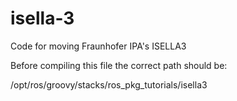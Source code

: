 isella-3
========

Code for moving Fraunhofer IPA's ISELLA3

Before compiling this file the correct path should be:

/opt/ros/groovy/stacks/ros_pkg_tutorials/isella3
